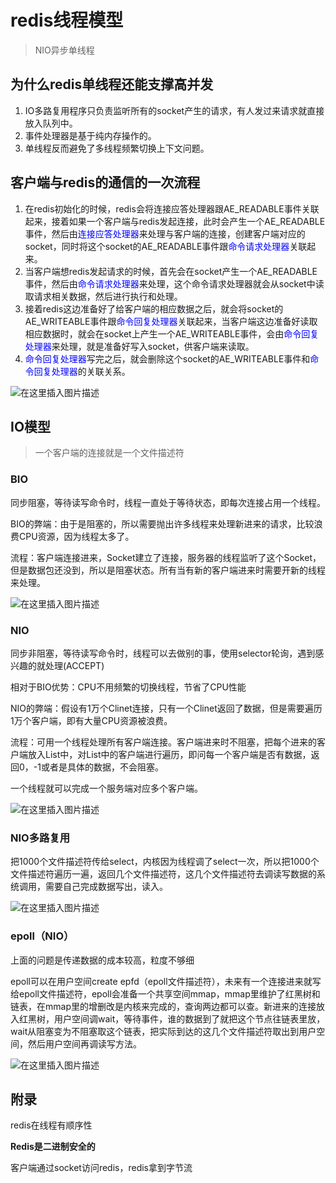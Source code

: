 # redis线程模型

> NIO异步单线程

## 为什么redis单线程还能支撑高并发

1. IO多路复用程序只负责监听所有的socket产生的请求，有人发过来请求就直接放入队列中。
2. 事件处理器是基于纯内存操作的。
3. 单线程反而避免了多线程频繁切换上下文问题。

## 客户端与redis的通信的一次流程

1. 在redis初始化的时候，redis会将连接应答处理器跟AE_READABLE事件关联起来，接着如果一个客户端与redis发起连接，此时会产生一个AE_READABLE事件，然后由<font color=blue>连接应答处理器</font>来处理与客户端的连接，创建客户端对应的socket，同时将这个socket的AE_READABLE事件跟<font color=blue>命令请求处理器</font>关联起来。
2. 当客户端想redis发起请求的时候，首先会在socket产生一个AE_READABLE事件，然后由<font color=blue>命令请求处理器</font>来处理，这个命令请求处理器就会从socket中读取请求相关数据，然后进行执行和处理。
3. 接着redis这边准备好了给客户端的相应数据之后，就会将socket的AE_WRITEABLE事件跟<font color=blue>命令回复处理器</font>关联起来，当客户端这边准备好读取相应数据时，就会在socket上产生一个AE_WRITEABLE事件，会由<font color=blue>命令回复处理器</font>来处理，就是准备好写入socket，供客户端来读取。
4. <font color=blue>命令回复处理器</font>写完之后，就会删除这个socket的AE_WRITEABLE事件和<font color=blue>命令回复处理器</font>的关联关系。

![在这里插入图片描述](https://img-blog.csdnimg.cn/2020121916394029.png?x-oss-process=image/watermark,type_ZmFuZ3poZW5naGVpdGk,shadow_10,text_aHR0cHM6Ly9ibG9nLmNzZG4ubmV0L3dlaXhpbl80MjEwMzAyNg==,size_16,color_FFFFFF,t_70)

## IO模型

> 一个客户端的连接就是一个文件描述符

### BIO

同步阻塞，等待读写命令时，线程一直处于等待状态，即每次连接占用一个线程。

BIO的弊端：由于是阻塞的，所以需要抛出许多线程来处理新进来的请求，比较浪费CPU资源，因为线程太多了。

流程：客户端连接进来，Socket建立了连接，服务器的线程监听了这个Socket，但是数据包还没到，所以是阻塞状态。所有当有新的客户端进来时需要开新的线程来处理。

![在这里插入图片描述](https://img-blog.csdnimg.cn/2021010922244029.png?x-oss-process=image/watermark,type_ZmFuZ3poZW5naGVpdGk,shadow_10,text_aHR0cHM6Ly9ibG9nLmNzZG4ubmV0L3dlaXhpbl80MjEwMzAyNg==,size_16,color_FFFFFF,t_70)

### NIO

同步非阻塞，等待读写命令时，线程可以去做别的事，使用selector轮询，遇到感兴趣的就处理(ACCEPT)

相对于BIO优势：CPU不用频繁的切换线程，节省了CPU性能

NIO的弊端：假设有1万个Clinet连接，只有一个Clinet返回了数据，但是需要遍历1万个客户端，即有大量CPU资源被浪费。

流程：可用一个线程处理所有客户端连接。客户端进来时不阻塞，把每个进来的客户端放入List中，对List中的客户端进行遍历，即问每一个客户端是否有数据，返回0，-1或者是具体的数据，不会阻塞。

一个线程就可以完成一个服务端对应多个客户端。

![在这里插入图片描述](https://img-blog.csdnimg.cn/2021010922294737.png?x-oss-process=image/watermark,type_ZmFuZ3poZW5naGVpdGk,shadow_10,text_aHR0cHM6Ly9ibG9nLmNzZG4ubmV0L3dlaXhpbl80MjEwMzAyNg==,size_16,color_FFFFFF,t_70)

### NIO多路复用

把1000个文件描述符传给select，内核因为线程调了select一次，所以把1000个文件描述符遍历一遍，返回几个文件描述符，这几个文件描述符去调读写数据的系统调用，需要自己完成数据写出，读入。

![在这里插入图片描述](https://img-blog.csdnimg.cn/20210109192025330.png?x-oss-process=image/watermark,type_ZmFuZ3poZW5naGVpdGk,shadow_10,text_aHR0cHM6Ly9ibG9nLmNzZG4ubmV0L3dlaXhpbl80MjEwMzAyNg==,size_16,color_FFFFFF,t_70)

### epoll（NIO）

上面的问题是传递数据的成本较高，粒度不够细

epoll可以在用户空间create epfd（epoll文件描述符），未来有一个连接进来就写给epoll文件描述符，epoll会准备一个共享空间mmap，mmap里维护了红黑树和链表，在mmap里的增删改是内核来完成的，查询两边都可以查。新进来的连接放入红黑树，用户空间调wait，等待事件，谁的数据到了就把这个节点往链表里放，wait从阻塞变为不阻塞取这个链表，把实际到达的这几个文件描述符取出到用户空间，然后用户空间再调读写方法。

![在这里插入图片描述](https://img-blog.csdnimg.cn/20210109192855527.png?x-oss-process=image/watermark,type_ZmFuZ3poZW5naGVpdGk,shadow_10,text_aHR0cHM6Ly9ibG9nLmNzZG4ubmV0L3dlaXhpbl80MjEwMzAyNg==,size_16,color_FFFFFF,t_70)

## 附录

redis在线程有顺序性

**Redis是二进制安全的**

客户端通过socket访问redis，redis拿到字节流

